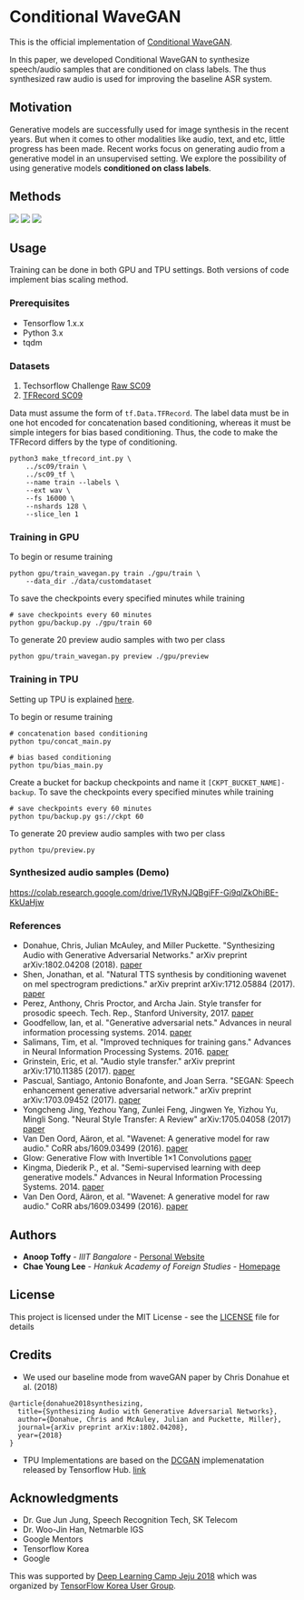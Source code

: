 # Conditional WaveGAN

This is the official implementation of [Conditional WaveGAN](https://arxiv.org/abs/1809.10636).

In this paper, we developed Conditional WaveGAN to synthesize speech/audio samples that are conditioned on class labels. The thus synthesized raw audio is used for improving the baseline ASR system.

## Motivation

Generative models are successfully used for image synthesis in the recent years. But when it comes to other modalities like audio, text, and etc, little progress has been made. Recent works focus on generating audio from a generative model in an unsupervised setting. We explore the possibility of using generative models **conditioned on class labels**.

## Methods

<img src="examples/concat.jpeg"/>

<img src="examples/bias.jpeg"/>

<img src="examples/generation.jpeg"/>

## Usage

Training can be done in both GPU and TPU settings. Both versions of code implement bias scaling method.

### Prerequisites

* Tensorflow 1.x.x
* Python 3.x
* tqdm


### Datasets

1. Techsorflow Challenge [Raw SC09](https://www.kaggle.com/c/tensorflow-speech-recognition-challenge/data)
2. [TFRecord SC09](https://drive.google.com/file/d/1yX5iFZ9sqaD4_9-OhmsISZ1PkDnGjHse/view?usp=sharing)

Data must assume the form of `tf.Data.TFRecord`. The label data must be in one hot encoded for concatenation based conditioning, whereas it must be simple integers for bias based conditioning. Thus, the code to make the TFRecord differs by the type of conditioning.

```
python3 make_tfrecord_int.py \
	../sc09/train \
	../sc09_tf \
	--name train --labels \
	--ext wav \
	--fs 16000 \
	--nshards 128 \
	--slice_len 1
```

### Training in GPU

To begin or resume training

```
python gpu/train_wavegan.py train ./gpu/train \
	--data_dir ./data/customdataset
```

To save the checkpoints every specified minutes while training

```
# save checkpoints every 60 minutes
python gpu/backup.py ./gpu/train 60
```

To generate 20 preview audio samples with two per class

```
python gpu/train_wavegan.py preview ./gpu/preview
```

### Training in TPU

Setting up TPU is explained [here](https://medium.com/@cylee_80935/how-to-use-google-cloud-tpus-177c3a025067).

To begin or resume training

```
# concatenation based conditioning
python tpu/concat_main.py

# bias based conditioning
python tpu/bias_main.py
```

Create a bucket for backup checkpoints and name it `[CKPT_BUCKET_NAME]-backup`. To save the checkpoints every specified minutes while training

```
# save checkpoints every 60 minutes
python tpu/backup.py gs://ckpt 60
```

To generate 20 preview audio samples with two per class

```
python tpu/preview.py
```

### Synthesized audio samples (Demo)

https://colab.research.google.com/drive/1VRyNJQBgiFF-Gi9qlZkOhiBE-KkUaHjw

### References

* Donahue, Chris, Julian McAuley, and Miller Puckette. "Synthesizing Audio with Generative Adversarial Networks." arXiv preprint arXiv:1802.04208 (2018). [paper](https://arxiv.org/abs/1802.04208)
* Shen, Jonathan, et al. "Natural TTS synthesis by conditioning wavenet on mel spectrogram predictions." arXiv preprint arXiv:1712.05884 (2017). [paper](https://arxiv.org/pdf/1712.05884.pdf)
* Perez, Anthony, Chris Proctor, and Archa Jain. Style transfer for prosodic speech. Tech. Rep., Stanford University, 2017. [paper](http://web.stanford.edu/class/cs224s/reports/Anthony_Perez.pdf)
* Goodfellow, Ian, et al. "Generative adversarial nets." Advances in neural information processing systems. 2014. [paper](https://arxiv.org/pdf/1406.2661.pdf)
* Salimans, Tim, et al. "Improved techniques for training gans." Advances in Neural Information Processing Systems. 2016. [paper](https://arxiv.org/pdf/1606.03498.pdf)
* Grinstein, Eric, et al. "Audio style transfer." arXiv preprint arXiv:1710.11385 (2017). [paper](https://arxiv.org/abs/1710.11385)
* Pascual, Santiago, Antonio Bonafonte, and Joan Serra. "SEGAN: Speech enhancement generative adversarial network." arXiv preprint arXiv:1703.09452 (2017). [paper](https://arxiv.org/pdf/1703.09452.pdf)
* Yongcheng Jing, Yezhou Yang, Zunlei Feng, Jingwen Ye, Yizhou Yu, Mingli Song. "Neural Style Transfer: A Review" 	arXiv:1705.04058 (2017) [paper](https://arxiv.org/abs/1705.04058v6)
* Van Den Oord, Aäron, et al. "Wavenet: A generative model for raw audio." CoRR abs/1609.03499 (2016). [paper](https://arxiv.org/abs/1609.03499)
* Glow: Generative Flow with Invertible 1×1 Convolutions [paper](https://d4mucfpksywv.cloudfront.net/research-covers/glow/paper/glow.pdf)
* Kingma, Diederik P., et al. "Semi-supervised learning with deep generative models." Advances in Neural Information Processing Systems. 2014. [paper](https://arxiv.org/abs/1406.5298)
* Van Den Oord, Aäron, et al. "Wavenet: A generative model for raw audio." CoRR abs/1609.03499 (2016). [paper](https://arxiv.org/abs/1609.03499)


## Authors

* **Anoop Toffy** - *IIIT Bangalore* - [Personal Website](https://www.anooptoffy.com)
* **Chae Young Lee** - *Hankuk Academy of Foreign Studies* - [Homepage](https://github.com/acheketa)

## License

This project is licensed under the MIT License - see the [LICENSE](LICENSE) file for details

## Credits

* We used our baseline mode from waveGAN paper by Chris Donahue et al. (2018)

```
@article{donahue2018synthesizing,
  title={Synthesizing Audio with Generative Adversarial Networks},
  author={Donahue, Chris and McAuley, Julian and Puckette, Miller},
  journal={arXiv preprint arXiv:1802.04208},
  year={2018}
}
```

* TPU Implementations are based on the [DCGAN](https://github.com/tensorflow/tpu/tree/master/models/experimental/dcgan) implemenatation released by Tensorflow Hub. [link](https://github.com/tensorflow/tpu)

## Acknowledgments

* Dr. Gue Jun Jung, Speech Recognition Tech, SK Telecom
* Dr. Woo-Jin Han, Netmarble IGS
* Google Mentors
* Tensorflow Korea
* Google

This was supported by [Deep Learning Camp Jeju 2018](http://jeju.dlcamp.org/2018/) which was organized by [TensorFlow Korea User Group](https://facebook.com/groups/TensorFlowKR/).
